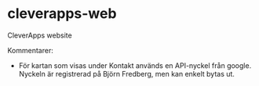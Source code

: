 # cleverapps-web
CleverApps website

Kommentarer:
* För kartan som visas under Kontakt används en API-nyckel från google. Nyckeln är registrerad på Björn Fredberg, men kan enkelt bytas ut.
